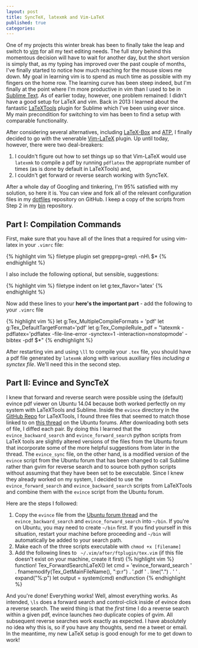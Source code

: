```yaml
---
layout: post
title: SyncTeX, latexmk and Vim-LaTeX
published: true
categories:
---
```

One of my projects this winter break has been to finally take the leap and switch to [vim](http://www.vim.org) for all my text editing needs.
The full story behind this momentous decision will have to wait for another day, but the short version is simply that, as my typing has improved over the past couple of months, I've finally started to notice how much reaching for the mouse slows me down.
My goal in learning vim is to spend as much time as possible with my fingers on the home row.
The learning curve has been steep indeed, but I'm finally at the point where I'm more productive in vim than I used to be in [Sublime Text](http://www.sublimetext.com).
As of earlier today, however, one problem remained: I didn't have a good setup for LaTeX and vim.
Back in 2013 I learned about the fantastic [LaTeXTools](https://github.com/SublimeText/LaTeXTools) plugin for Sublime which I've been using ever since.
My main precondition for switching to vim has been to find a setup with comparable functionality.

After considering several alternatives, including [LaTeX-Box](https://github.com/LaTeX-Box-Team/LaTeX-Box) and [ATP](http://atp-vim.sourceforge.net), I finally decided to go with the venerable [Vim-LaTeX](http://vim-latex.sourceforge.net) plugin.
Up until today, however, there were two deal-breakers:

1. I couldn't figure out how to set things up so that Vim-LaTeX would use ``latexmk`` to compile a pdf by running ``pdflatex`` the appropriate number of times (as is done by default in LaTeXTools) and,
2. I couldn't get forward or reverse search working with SyncTeX.

After a whole day of Googling and tinkering, I'm 95% satisfied with my solution, so here it is.
You can view and fork all of the relevant configuration files in my [dotfiles](https://github.com/fditraglia/dotfiles) repository on GitHub.
I keep a copy of the scripts from Step 2 in my [bin](https://github.com/fditraglia/bin) repository.

Part I: Compilation Commands
-----------------------------
First, make sure that you have all of the lines that a required for using vim-latex in your ``.vimrc`` file:

{% highlight vim %}
filetype plugin 
set grepprg=grep\ -nH\ $*
{% endhighlight %}

I also include the following optional, but sensible, suggestions:

{% highlight vim %}
filetype indent on
let g:tex_flavor='latex'
{% endhighlight %}

Now add these lines to your  **here's the important part** - add the following to your ``.vimrc`` file

{% highlight vim %}
let g:Tex_MultipleCompileFormats = 'pdf'
let g:Tex_DefaultTargetFormat='pdf'
let g:Tex_CompileRule_pdf = "latexmk -pdflatex='pdflatex -file-line-error -synctex=1 -interaction=nonstopmode' -bibtex -pdf $*"
{% endhighlight %}

After restarting vim and using ``\ll`` to compile your ``.tex`` file, you should  have a pdf file generated by ``latexmk`` along with various auxiliary files *including a synctex file*.
We'll need this in the second step.

Part II: Evince and SyncTeX
--------------------------
I knew that forward and reverse search were possible using the (default) evince pdf viewer on Ubuntu 14.04 because both worked perfectly on my system with LaTeXTools and Sublime.
Inside the ``evince`` directory in the [GitHub Repo](https://github.com/SublimeText/LaTeXTools) for LaTeXTools, I found three files that seemed to match those linked to on [this thread](http://ubuntuforums.org/showthread.php?t=1716268) on the Ubuntu forums.
After downloading both sets of file, I diffed each pair.
By doing this I learned that the ``evince_backward_search`` and ``evince_forward_search`` python scripts from LaTeX tools are slightly altered versions of the files from the Ubuntu forum that incorporate some of the more helpful suggestions from later in the thread.
The ``evince_sync`` file, on the other hand, is a modified version of the ``evince`` script from the Ubuntu forum that has been changed to call Sublime rather than gvim for reverse search and to source both python scripts without assuming that they have been set to be executable.
Since I knew they already worked on my system, I decided to use the ``evince_forward_search`` and ``evince_backward_search`` scripts from LaTeXTools and combine them with the ``evince`` script from the Ubuntu forum.

Here are the steps I followed:

1. Copy the ``evince`` file from the [Ubuntu forum thread](http://ubuntuforums.org/showthread.php?t=1716268) and the ``evince_backward_search`` and ``evince_forward_search`` into ``~/bin``.
If you're on Ubuntu, you may need to create ``~/bin`` first. 
If you find yourself in this situation, restart your machine before proceeding and ``~/bin`` will automatically be added to your search path.
2. Make each of the three scripts executable with ``chmod +x [filename]``
3. Add the following lines to `` ~/.vim/after/ftplugin/tex.vim`` (if this file doesn't exist on your machine, create it first)
{% highlight vim %}
function! Tex_ForwardSearchLaTeX()
  let cmd = 'evince_forward_search ' . fnamemodify(Tex_GetMainFileName(), ":p:r") .  '.pdf ' . line(".") . ' ' . expand("%:p")
  let output = system(cmd)
endfunction
{% endhighlight %}

And you're done!
Everything works!
Well, almost everything works.
As intended, ``\ls`` does a forward search and control-click inside of evince does a reverse search.
The weird thing is that the *first* time I do a reverse search within a given pdf, evince launches *two* duplicate copies of gvim.
All subsequent reverse searches work exactly as expected.
I have absolutely no idea why this is, so if you have any thoughts, send me a tweet or email.
In the meantime, my new LaTeX setup is good enough for me to get down to work!
